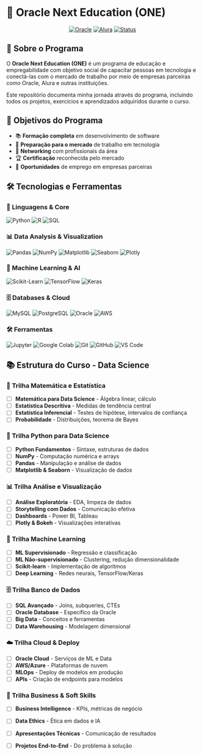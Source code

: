 # 🚀 Oracle Next Education (ONE)

<div align="center">
  
[![Oracle](https://img.shields.io/badge/Oracle-F80000?style=for-the-badge&logo=oracle&logoColor=white)](https://www.oracle.com/br/education/oracle-next-education/)
[![Alura](https://img.shields.io/badge/Alura-0078D4?style=for-the-badge&logo=alura&logoColor=white)](https://www.alura.com.br/)
[![Status](https://img.shields.io/badge/Status-Em%20Progresso-yellow?style=for-the-badge)](https://github.com/seuusuario/oracle-one)

</div>

## 📖 Sobre o Programa

O **Oracle Next Education (ONE)** é um programa de educação e empregabilidade com objetivo social de capacitar pessoas em tecnologia e conectá-las com o mercado de trabalho por meio de empresas parceiras como Oracle, Alura e outras instituições.

Este repositório documenta minha jornada através do programa, incluindo todos os projetos, exercícios e aprendizados adquiridos durante o curso.

## 🎯 Objetivos do Programa

- 📚 **Formação completa** em desenvolvimento de software
- 💼 **Preparação para o mercado** de trabalho em tecnologia  
- 🤝 **Networking** com profissionais da área
- 🏆 **Certificação** reconhecida pelo mercado
- 🚪 **Oportunidades** de emprego em empresas parceiras

## 🛠️ Tecnologias e Ferramentas

### 🐍 Linguagens & Core
![Python](https://img.shields.io/badge/Python-3776AB?style=flat-square&logo=python&logoColor=white)
![R](https://img.shields.io/badge/R-276DC3?style=flat-square&logo=r&logoColor=white)
![SQL](https://img.shields.io/badge/SQL-336791?style=flat-square&logo=postgresql&logoColor=white)

### 📊 Data Analysis & Visualization
![Pandas](https://img.shields.io/badge/Pandas-150458?style=flat-square&logo=pandas&logoColor=white)
![NumPy](https://img.shields.io/badge/NumPy-013243?style=flat-square&logo=numpy&logoColor=white)
![Matplotlib](https://img.shields.io/badge/Matplotlib-11557c?style=flat-square&logo=matplotlib&logoColor=white)
![Seaborn](https://img.shields.io/badge/Seaborn-3776AB?style=flat-square&logo=seaborn&logoColor=white)
![Plotly](https://img.shields.io/badge/Plotly-3F4F75?style=flat-square&logo=plotly&logoColor=white)

### 🤖 Machine Learning & AI
![Scikit-Learn](https://img.shields.io/badge/scikit--learn-F7931E?style=flat-square&logo=scikit-learn&logoColor=white)
![TensorFlow](https://img.shields.io/badge/TensorFlow-FF6F00?style=flat-square&logo=tensorflow&logoColor=white)
![Keras](https://img.shields.io/badge/Keras-D00000?style=flat-square&logo=keras&logoColor=white)

### 🗄️ Databases & Cloud
![MySQL](https://img.shields.io/badge/MySQL-005C84?style=flat-square&logo=mysql&logoColor=white)
![PostgreSQL](https://img.shields.io/badge/PostgreSQL-316192?style=flat-square&logo=postgresql&logoColor=white)
![Oracle](https://img.shields.io/badge/Oracle-F80000?style=flat-square&logo=oracle&logoColor=white)
![AWS](https://img.shields.io/badge/AWS-232F3E?style=flat-square&logo=amazon-aws&logoColor=white)

### 🛠️ Ferramentas
![Jupyter](https://img.shields.io/badge/Jupyter-F37626?style=flat-square&logo=jupyter&logoColor=white)
![Google Colab](https://img.shields.io/badge/Google_Colab-F9AB00?style=flat-square&logo=google-colab&logoColor=white)
![Git](https://img.shields.io/badge/Git-F05032?style=flat-square&logo=git&logoColor=white)
![GitHub](https://img.shields.io/badge/GitHub-100000?style=flat-square&logo=github&logoColor=white)
![VS Code](https://img.shields.io/badge/VS_Code-0078D4?style=flat-square&logo=visual%20studio%20code&logoColor=white)

## 📚 Estrutura do Curso - Data Science

### 🔢 Trilha Matemática e Estatística
- [ ] **Matemática para Data Science** - Álgebra linear, cálculo
- [ ] **Estatística Descritiva** - Medidas de tendência central
- [ ] **Estatística Inferencial** - Testes de hipótese, intervalos de confiança
- [ ] **Probabilidade** - Distribuições, teorema de Bayes

### 🐍 Trilha Python para Data Science
- [ ] **Python Fundamentos** - Sintaxe, estruturas de dados
- [ ] **NumPy** - Computação numérica e arrays
- [ ] **Pandas** - Manipulação e análise de dados
- [ ] **Matplotlib & Seaborn** - Visualização de dados

### 📊 Trilha Análise e Visualização
- [ ] **Análise Exploratória** - EDA, limpeza de dados
- [ ] **Storytelling com Dados** - Comunicação efetiva
- [ ] **Dashboards** - Power BI, Tableau
- [ ] **Plotly & Bokeh** - Visualizações interativas

### 🤖 Trilha Machine Learning
- [ ] **ML Supervisionado** - Regressão e classificação
- [ ] **ML Não-supervisionado** - Clustering, redução dimensionalidade
- [ ] **Scikit-learn** - Implementação de algoritmos
- [ ] **Deep Learning** - Redes neurais, TensorFlow/Keras

### 🗄️ Trilha Banco de Dados
- [ ] **SQL Avançado** - Joins, subqueries, CTEs
- [ ] **Oracle Database** - Específico da Oracle
- [ ] **Big Data** - Conceitos e ferramentas
- [ ] **Data Warehousing** - Modelagem dimensional

### ☁️ Trilha Cloud & Deploy
- [ ] **Oracle Cloud** - Serviços de ML e Data
- [ ] **AWS/Azure** - Plataformas de nuvem
- [ ] **MLOps** - Deploy de modelos em produção
- [ ] **APIs** - Criação de endpoints para modelos

### 💼 Trilha Business & Soft Skills
- [ ] **Business Intelligence** - KPIs, métricas de negócio
- [ ] **Data Ethics** - Ética em dados e IA
- [ ] **Apresentações Técnicas** - Comunicação de resultados
- [ ] **Projetos End-to-End** - Do problema à solução

